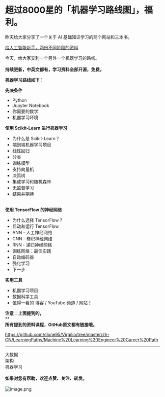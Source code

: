 # 超过8000星的「机器学习路线图」，福利。

昨天给大家分享了一个关于 AI 基础知识学习的两个网站和三本书。

[给人工智能新手，两份不同阶段的资料](http://mp.weixin.qq.com/s?__biz=MzIwMjA2MTk4Ng==&mid=2247485464&idx=1&sn=56e67f8843094e46fcd2c3abea78f4ad&chksm=96e529d5a192a0c34ff8fa3844cb3ba9faaa285551677fa6d98b8a5182c49db091e819f7f3b8&scene=21#wechat_redirect)

今天，给大家安利一个另外一个机器学习的路线。<br /><br />**持续更新，中英文都有，学习资料全部开源，免费。<br />**

**机器学习路线如下：**

**先决条件**
* Python<br />
* Jupyter Notebook<br />
* 你需要的数学<br />
* 机器学习环境<br />

**使用 Scikit-Learn 进行机器学习**
* 为什么是 Scikit-Learn？<br />
* 端到端机器学习项目<br />
* 线性回归<br />
* 分类<br />
* 训练模型<br />
* 支持向量机<br />
* 决策树<br />
* 集成学习和随机森林<br />
* 无监督学习<br />
* 结束并期待<br />

<br />**使用 TensorFlow 的神经网络**
* 为什么选择 TensorFlow？<br />
* 启动和运行 TensorFlow<br />
* ANN - 人工神经网络<br />
* CNN - 卷积神经网络<br />
* RNN - 递归神经网络<br />
* 训练网络：最佳实践<br />
* 自动编码器<br />
* 强化学习<br />
* 下一步<br />

**实用工具**
* 机器学习项目<br />
* 数据科学工具<br />
* 值得一看的 博客 / YouTube 频道 / 网站！<br />

**注意：上面提到的，**<br />**<br />**所有提到的资料课程，GitHub原文都有链接哦。**

https://github.com/clone95/Virgilio/tree/master/zh-CN/LearningPaths/Machine%20Learning%20Engineer%20Career%20Path

---
大数据<br />架构<br />机器学习<br />   <br />**如果对您有帮助，欢迎点赞、关注、转发。**<br />
<br />
![image.png](https://cdn.nlark.com/yuque/0/2019/png/199648/1555226590435-cbd4cfbc-d941-4781-ae61-2e2c4439b6d2.png#align=left&display=inline&height=262&name=image.png&originHeight=655&originWidth=1080&size=206333&status=done&width=432)
